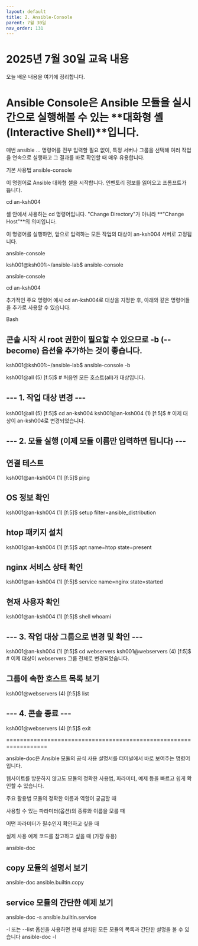 ```yaml
---
layout: default
title: 2. Ansible-Console
parent: 7월 30일
nav_order: 131
---
```


# 2025년 7월 30일 교육 내용

오늘 배운 내용을 여기에 정리합니다.

# Ansible Console은 Ansible 모듈을 실시간으로 실행해볼 수 있는 **대화형 셸(Interactive Shell)**입니다.

매번 ansible ... 명령어를 전부 입력할 필요 없이, 특정 서버나 그룹을 선택해 여러 작업을 연속으로 실행하고 그 결과를 바로 확인할 때 매우 유용합니다.

기본 사용법
ansible-console

이 명령어로 Ansible 대화형 셸을 시작합니다. 인벤토리 정보를 읽어오고 프롬프트가 뜹니다.

cd an-ksh004

셸 안에서 사용하는 cd 명령어입니다. "Change Directory"가 아니라 **"Change Host"**의 의미입니다.

이 명령어를 실행하면, 앞으로 입력하는 모든 작업의 대상이 an-ksh004 서버로 고정됩니다.


ansible-console

ksh001@ksh001:~/ansible-lab$ ansible-console

ansible-console

cd an-ksh004


추가적인 주요 명령어 예시
cd an-ksh004로 대상을 지정한 후, 아래와 같은 명령어들을 추가로 사용할 수 있습니다.

Bash

## 콘솔 시작 시 root 권한이 필요할 수 있으므로 -b (--become) 옵션을 추가하는 것이 좋습니다.
ksh001@ksh001:~/ansible-lab$ ansible-console -b

ksh001@all (5) [f:5]$ # 처음엔 모든 호스트(all)가 대상입니다.

## --- 1. 작업 대상 변경 ---
ksh001@all (5) [f:5]$ cd an-ksh004
ksh001@an-ksh004 (1) [f:5]$ # 이제 대상이 an-ksh004로 변경되었습니다.

## --- 2. 모듈 실행 (이제 모듈 이름만 입력하면 됩니다) ---
## 연결 테스트
ksh001@an-ksh004 (1) [f:5]$ ping

## OS 정보 확인
ksh001@an-ksh004 (1) [f:5]$ setup filter=ansible_distribution

## htop 패키지 설치
ksh001@an-ksh004 (1) [f:5]$ apt name=htop state=present

## nginx 서비스 상태 확인
ksh001@an-ksh004 (1) [f:5]$ service name=nginx state=started

## 현재 사용자 확인
ksh001@an-ksh004 (1) [f:5]$ shell whoami

## --- 3. 작업 대상 그룹으로 변경 및 확인 ---
ksh001@an-ksh004 (1) [f:5]$ cd webservers
ksh001@webservers (4) [f:5]$ # 이제 대상이 webservers 그룹 전체로 변경되었습니다.

## 그룹에 속한 호스트 목록 보기
ksh001@webservers (4) [f:5]$ list

## --- 4. 콘솔 종료 ---
ksh001@webservers (4) [f:5]$ exit

==================================================================

ansible-doc은 Ansible 모듈의 공식 사용 설명서를 터미널에서 바로 보여주는 명령어입니다.

웹사이트를 방문하지 않고도 모듈의 정확한 사용법, 파라미터, 예제 등을 빠르고 쉽게 확인할 수 있습니다.

주요 활용법
모듈의 정확한 이름과 역할이 궁금할 때

사용할 수 있는 파라미터(옵션)의 종류와 이름을 모를 때

어떤 파라미터가 필수인지 확인하고 싶을 때

실제 사용 예제 코드를 참고하고 싶을 때 (가장 유용)


ansible-doc

## copy 모듈의 설명서 보기
ansible-doc ansible.builtin.copy

## service 모듈의 간단한 예제 보기
ansible-doc -s ansible.builtin.service

-l 또는 --list 옵션을 사용하면 현재 설치된 모든 모듈의 목록과 간단한 설명을 볼 수 있습니다
ansible-doc -l